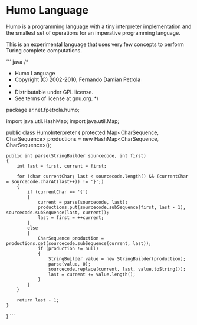 # Humo Language

Humo is a programming language with a tiny interpreter implementation and the smallest set of operations for an imperative programming language.

This is an experimental language that uses very few concepts to perform Turing complete computations.


´´´ java
/*
 * Humo Language 
 * Copyright (C) 2002-2010, Fernando Damian Petrola
 *
 * Distributable under GPL license.
 * See terms of license at gnu.org.
 */

package ar.net.fpetrola.humo;

import java.util.HashMap;
import java.util.Map;

public class HumoInterpreter
{
    protected Map<CharSequence, CharSequence> productions = new HashMap<CharSequence, CharSequence>();

    public int parse(StringBuilder sourcecode, int first)
    {
        int last = first, current = first;

        for (char currentChar; last < sourcecode.length() && (currentChar = sourcecode.charAt(last++)) != '}';)
        {
            if (currentChar == '{')
            {
                current = parse(sourcecode, last);
                productions.put(sourcecode.subSequence(first, last - 1), sourcecode.subSequence(last, current));
                last = first = ++current;
            }
            else
            {
                CharSequence production = productions.get(sourcecode.subSequence(current, last));
                if (production != null)
                {
                    StringBuilder value = new StringBuilder(production);
                    parse(value, 0);
                    sourcecode.replace(current, last, value.toString());
                    last = current += value.length();
                }
            }
        }

        return last - 1;
    }
}
´´´
